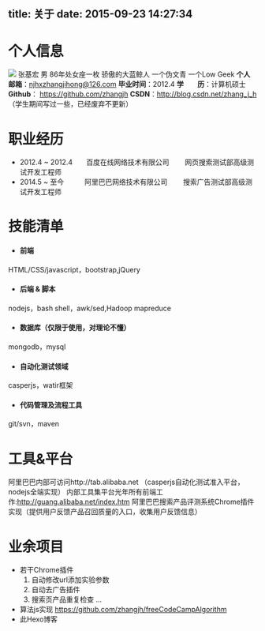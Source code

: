 title: 关于
date: 2015-09-23 14:27:34
---
# 个人信息
![](http://www.5941740.cn/images/default_avatar.jpg)
张基宏 男 86年处女座一枚 骄傲的大蓝鲸人
一个伪文青 一个Low Geek
**个人邮箱**：<a href="mailto:njhxzhangjihong@126.com" target="_self">njhxzhangjihong@126.com</a>
**毕业时间**：2012.4
**学　　历**：计算机硕士
**Github**： https://github.com/zhangjh
**CSDN**：http://blog.csdn.net/zhang_j_h （学生期间写过一些，已经废弃不更新）

# 职业经历
- 2012.4 ~ 2012.4　　百度在线网络技术有限公司 　　网页搜索测试部高级测试开发工程师
- 2014.5 ~ 至今　　　阿里巴巴网络技术有限公司 　　搜索广告测试部高级测试开发工程师

# 技能清单
- #### 前端
HTML/CSS/javascript，bootstrap,jQuery

- #### 后端 & 脚本
nodejs，bash shell，awk/sed,Hadoop mapreduce

- #### 数据库（仅限于使用，对理论不懂）
mongodb，mysql

- #### 自动化测试领域
casperjs，watir框架

- #### 代码管理及流程工具
git/svn，maven

# 工具&平台
阿里巴巴内部可访问http://tab.alibaba.net （casperjs自动化测试准入平台，nodejs全端实现）
内部工具集平台光年所有前端工作:http://guang.alibaba.net/index.htm
阿里巴巴搜索产品评测系统Chrome插件实现（提供用户反馈产品召回质量的入口，收集用户反馈信息）

# 业余项目
- 若干Chrome插件
	1. 自动修改url添加实验参数
	2. 自动去广告插件
	3. 搜索页产品重复检查
	...
- 算法js实现
	https://github.com/zhangjh/freeCodeCampAlgorithm 
- 此Hexo博客
